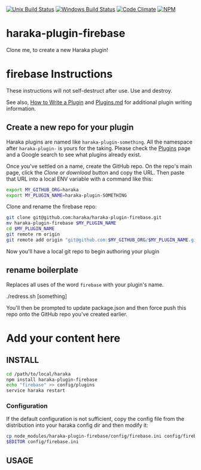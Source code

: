 [![Unix Build Status][ci-img]][ci-url]
[![Windows Build Status][ci-win-img]][ci-win-url]
[![Code Climate][clim-img]][clim-url]
[![NPM][npm-img]][npm-url]

# haraka-plugin-firebase

Clone me, to create a new Haraka plugin!

# firebase Instructions

These instructions will not self-destruct after use. Use and destroy.

See also, [How to Write a Plugin](https://github.com/haraka/Haraka/wiki/Write-a-Plugin) and [Plugins.md](https://github.com/haraka/Haraka/blob/master/docs/Plugins.md) for additional plugin writing information.

## Create a new repo for your plugin

Haraka plugins are named like `haraka-plugin-something`. All the namespace after `haraka-plugin-` is yours for the taking. Please check the [Plugins](https://github.com/haraka/Haraka/blob/master/Plugins.md) page and a Google search to see what plugins already exist.

Once you've settled on a name, create the GitHub repo. On the repo's main page, click the _Clone or download_ button and copy the URL. Then paste that URL into a local ENV variable with a command like this:

```sh
export MY_GITHUB_ORG=haraka
export MY_PLUGIN_NAME=haraka-plugin-SOMETHING
```

Clone and rename the firebase repo:

```sh
git clone git@github.com:haraka/haraka-plugin-firebase.git
mv haraka-plugin-firebase $MY_PLUGIN_NAME
cd $MY_PLUGIN_NAME
git remote rm origin
git remote add origin "git@github.com:$MY_GITHUB_ORG/$MY_PLUGIN_NAME.git"
```

Now you'll have a local git repo to begin authoring your plugin

## rename boilerplate

Replaces all uses of the word `firebase` with your plugin's name.

./redress.sh [something]

You'll then be prompted to update package.json and then force push this repo onto the GitHub repo you've created earlier.


# Add your content here

## INSTALL

```sh
cd /path/to/local/haraka
npm install haraka-plugin-firebase
echo "firebase" >> config/plugins
service haraka restart
```

### Configuration

If the default configuration is not sufficient, copy the config file from the distribution into your haraka config dir and then modify it:

```sh
cp node_modules/haraka-plugin-firebase/config/firebase.ini config/firebase.ini
$EDITOR config/firebase.ini
```

## USAGE


<!-- leave these buried at the bottom of the document -->
[ci-img]: https://github.com/haraka/haraka-plugin-firebase/workflows/Plugin%20Tests/badge.svg
[ci-url]: https://github.com/haraka/haraka-plugin-firebase/actions?query=workflow%3A%22Plugin+Tests%22
[ci-win-img]: https://github.com/haraka/haraka-plugin-firebase/workflows/Plugin%20Tests%20-%20Windows/badge.svg
[ci-win-url]: https://github.com/haraka/haraka-plugin-firebase/actions?query=workflow%3A%22Plugin+Tests+-+Windows%22
[clim-img]: https://codeclimate.com/github/haraka/haraka-plugin-firebase/badges/gpa.svg
[clim-url]: https://codeclimate.com/github/haraka/haraka-plugin-firebase
[npm-img]: https://nodei.co/npm/haraka-plugin-firebase.png
[npm-url]: https://www.npmjs.com/package/haraka-plugin-firebase

